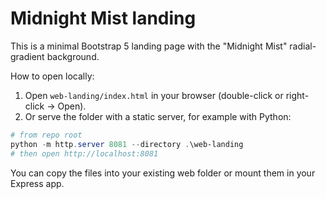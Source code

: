 Midnight Mist landing
=====================

This is a minimal Bootstrap 5 landing page with the "Midnight Mist" radial-gradient background.

How to open locally:

1. Open `web-landing/index.html` in your browser (double-click or right-click -> Open).
2. Or serve the folder with a static server, for example with Python:

```powershell
# from repo root
python -m http.server 8081 --directory .\web-landing
# then open http://localhost:8081
```

You can copy the files into your existing web folder or mount them in your Express app.
